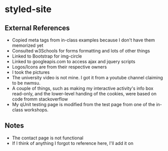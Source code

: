 # styled-site

## External References
- Copied meta tags from in-class examples because I don't have them memorized yet
- Consulted w3Schools for forms formatting and lots of other things
- Linked to Bootstrap for img-circle
- Linked to googleapis.com to access ajax and jquery scripts
- Logos/Icons are from their respective owners
- I took the pictures
- The university video is not mine. I got it from a youtube channel claiming to be nwmsu.
- A couple of things, such as making my interactive activity's info box read-only, and the lower-level handing of the cookies, were based on code fromm stackoverflow
- My qUnit testing page is modified from the test page from one of the in-class workshops.

## Notes
- The contact page is not functional
- If I think of anything I forgot to reference here, I'll add it on
